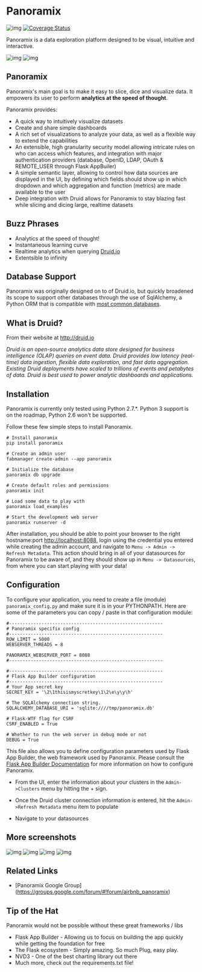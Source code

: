 Panoramix
=========
![img](https://travis-ci.org/mistercrunch/panoramix.svg?branch=master)
[![Coverage Status](https://coveralls.io/repos/mistercrunch/panoramix/badge.svg?branch=master&service=github)](https://coveralls.io/github/mistercrunch/panoramix?branch=master)

Panoramix is a data exploration platform designed to be visual, intuitive
and interactive.

![img](http://i.imgur.com/bi09J9X.png)
![img](http://i.imgur.com/aOaH0ty.png)

Panoramix
---------
Panoramix's main goal is to make it easy to slice, dice and visualize data.
It empowers its user to perform **analytics at the speed of thought**.

Panoramix provides:
* A quick way to intuitively visualize datasets
* Create and share simple dashboards
* A rich set of visualizations to analyze your data, as well as a flexible
    way to extend the capabilities
* An extensible, high granularity security model allowing intricate rules
    on who can access which features, and integration with major
    authentication providers (database, OpenID, LDAP, OAuth & REMOTE_USER
    through Flask AppBuiler)
* A simple semantic layer, allowing to control how data sources are 
    displayed in the UI,
    by defining which fields should show up in which dropdown and which
    aggregation and function (metrics) are made available to the user
* Deep integration with Druid allows for Panoramix to stay blazing fast while
    slicing and dicing large, realtime datasets


Buzz Phrases
------------

* Analytics at the speed of thought!
* Instantaneous learning curve
* Realtime analytics when querying [Druid.io](http://druid.io)
* Extentsible to infinity

Database Support
----------------

Panoramix was originally designed on to of Druid.io, but quickly broadened
its scope to support other databases through the use of SqlAlchemy, a Python
ORM that is compatible with
[most common databases](http://docs.sqlalchemy.org/en/rel_1_0/core/engines.html). 


What is Druid?
-------------
From their website at http://druid.io

*Druid is an open-source analytics data store designed for 
business intelligence (OLAP) queries on event data. Druid provides low 
latency (real-time) data ingestion, flexible data exploration, 
and fast data aggregation. Existing Druid deployments have scaled to 
trillions of events and petabytes of data. Druid is best used to 
power analytic dashboards and applications.*


Installation
------------

Panoramix is currently only tested using Python 2.7.*. Python 3 support is
on the roadmap, Python 2.6 won't be supported.

Follow these few simple steps to install Panoramix.

```
# Install panoramix
pip install panoramix

# Create an admin user
fabmanager create-admin --app panoramix

# Initialize the database
panoramix db upgrade

# Create default roles and permissions
panoramix init

# Load some data to play with
panoramix load_examples

# Start the development web server
panoramix runserver -d
```

After installation, you should be able to point your browser to the right
hostname:port [http://localhost:8088](http://localhost:8088), login using
the credential you entered while creating the admin account, and navigate to
`Menu -> Admin -> Refresh Metadata`. This action should bring in all of 
your datasources for Panoramix to be aware of, and they should show up in
`Menu -> Datasources`, from where you can start playing with your data!

Configuration
-------------

To configure your application, you need to create a file (module) 
`panoramix_config.py` and make sure it is in your PYTHONPATH. Here are some
of the parameters you can copy / paste in that configuration module:

```
#---------------------------------------------------------
# Panoramix specifix config
#---------------------------------------------------------
ROW_LIMIT = 5000
WEBSERVER_THREADS = 8

PANORAMIX_WEBSERVER_PORT = 8088
#---------------------------------------------------------

#---------------------------------------------------------
# Flask App Builder configuration
#---------------------------------------------------------
# Your App secret key
SECRET_KEY = '\2\1thisismyscretkey\1\2\e\y\y\h'

# The SQLAlchemy connection string.
SQLALCHEMY_DATABASE_URI = 'sqlite:////tmp/panoramix.db'

# Flask-WTF flag for CSRF
CSRF_ENABLED = True

# Whether to run the web server in debug mode or not
DEBUG = True
```

This file also allows you to define configuration parameters used by
Flask App Builder, the web framework used by Panoramix. Please consult
the [Flask App Builder Documentation](http://flask-appbuilder.readthedocs.org/en/latest/config.html) for more information on how to configure Panoramix.


* From the UI, enter the information about your clusters in the 
``Admin->Clusters`` menu by hitting the + sign. 

* Once the Druid cluster connection information is entered, hit the 
``Admin->Refresh Metadata`` menu item to populate

* Navigate to your datasources

More screenshots
----------------

![img](http://i.imgur.com/Rt6gNQ9.png)
![img](http://i.imgur.com/t7VOtqQ.png)
![img](http://i.imgur.com/PaiFQnH.png)
![img](http://i.imgur.com/CdcGHuC.png)

Related Links
-------------
* [Panoramix Google Group] (https://groups.google.com/forum/#!forum/airbnb_panoramix)


Tip of the Hat
--------------

Panoramix would not be possible without these great frameworks / libs

* Flask App Builder - Allowing us to focus on building the app quickly while
getting the foundation for free
* The Flask ecosystem - Simply amazing. So much Plug, easy play.
* NVD3 - One of the best charting library out there
* Much more, check out the requirements.txt file!
